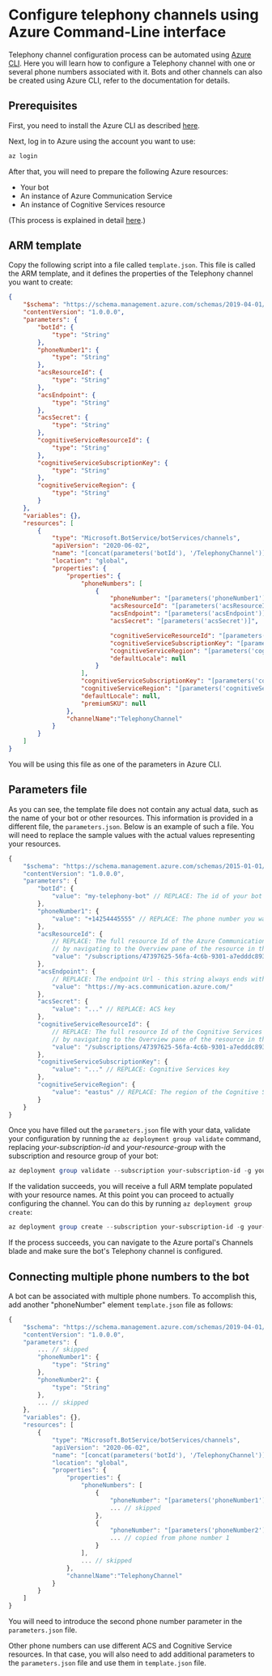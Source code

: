 # Configure telephony channels using Azure Command-Line interface

Telephony channel configuration process can be automated using [Azure CLI](https://docs.microsoft.com/cli/azure). Here you will learn how to configure a Telephony channel with one or several phone numbers associated with it. Bots and other channels can also be created using Azure CLI, refer to the documentation for details.

## Prerequisites

First, you need to install the Azure CLI as described [here](https://docs.microsoft.com/cli/azure/install-azure-cli). 

Next, log in to Azure using the account you want to use:

```Powershell
az login 
```

After that, you will need to prepare the following Azure resources:

- Your bot
- An instance of Azure Communication Service
- An instance of Cognitive Services resource

(This process is explained in detail [here](EnableTelephony.md).)

## ARM template

Copy the following script into a file called `template.json`. This file is called the ARM template, and it defines the properties of the Telephony channel you want to create:

```JSON
{
    "$schema": "https://schema.management.azure.com/schemas/2019-04-01/deploymentTemplate.json#",
    "contentVersion": "1.0.0.0",
    "parameters": {
        "botId": {
            "type": "String"
        },
        "phoneNumber1": {
            "type": "String"
        },
        "acsResourceId": {
            "type": "String"
        },
        "acsEndpoint": {
            "type": "String"
        },
        "acsSecret": {
            "type": "String"
        },
        "cognitiveServiceResourceId": {
            "type": "String"
        },
        "cognitiveServiceSubscriptionKey": {
            "type": "String"
        },
        "cognitiveServiceRegion": {
            "type": "String"
        }
    },
    "variables": {},
    "resources": [
        {
            "type": "Microsoft.BotService/botServices/channels",
            "apiVersion": "2020-06-02",
            "name": "[concat(parameters('botId'), '/TelephonyChannel')]",
            "location": "global",
            "properties": {
                "properties": {
                    "phoneNumbers": [
                        {
                            "phoneNumber": "[parameters('phoneNumber1')]",
                            "acsResourceId": "[parameters('acsResourceId')]",
                            "acsEndpoint": "[parameters('acsEndpoint')]",
                            "acsSecret": "[parameters('acsSecret')]",

                            "cognitiveServiceResourceId": "[parameters('cognitiveServiceResourceId')]",
                            "cognitiveServiceSubscriptionKey": "[parameters('cognitiveServiceSubscriptionKey')]",
                            "cognitiveServiceRegion": "[parameters('cognitiveServiceRegion')]",
                            "defaultLocale": null
                        }
                    ],
                    "cognitiveServiceSubscriptionKey": "[parameters('cognitiveServiceSubscriptionKey')]",
                    "cognitiveServiceRegion": "[parameters('cognitiveServiceRegion')]",
                    "defaultLocale": null,
                    "premiumSKU": null
                },
                "channelName":"TelephonyChannel"
            }
        }
    ]
}
```

You will be using this file as one of the parameters in Azure CLI. 

## Parameters file

As you can see, the template file does not contain any actual data, such as the name of your bot or other resources. This information is provided in a different file, the `parameters.json`. Below is an example of such a file. You will need to replace the sample values with the actual values representing your resources.

```JavaScript
{
    "$schema": "https://schema.management.azure.com/schemas/2015-01-01/deploymentParameters.json#",
    "contentVersion": "1.0.0.0",
    "parameters": {
        "botId": {
            "value": "my-telephony-bot" // REPLACE: The id of your bot
        },
        "phoneNumber1": {
            "value": "+14254445555" // REPLACE: The phone number you want to connect to your bot. Read below on how to connect multiple phone numbers
        },
        "acsResourceId": {
            // REPLACE: The full resource Id of the Azure Communication Service. You can get this string
            // by navigating to the Overview pane of the resource in the Azure portal and clicking 'JSON View'
            "value": "/subscriptions/47397625-56fa-4c6b-9301-a7edddc893ed/resourceGroups/my-rg/providers/Microsoft.Communication/CommunicationServices/my-acs"
        },
        "acsEndpoint": {
            // REPLACE: The endpoint Url - this string always ends with 'communication.azure.com/'
            "value": "https://my-acs.communication.azure.com/"
        },
        "acsSecret": {
            "value": "..." // REPLACE: ACS key
        },
        "cognitiveServiceResourceId": {
            // REPLACE: The full resource Id of the Cognitive Services resource. You can get this string
            // by navigating to the Overview pane of the resource in the Azure portal and clicking 'JSON View'
            "value": "/subscriptions/47397625-56fa-4c6b-9301-a7edddc893ed/resourceGroups/my-rg/providers/Microsoft.CognitiveServices/accounts/my-cognitive-service"
        },
        "cognitiveServiceSubscriptionKey": {
            "value": "..." // REPLACE: Cognitive Services key
        },
        "cognitiveServiceRegion": {
            "value": "eastus" // REPLACE: The region of the Cognitive Services resource
        }
    }
}
```

Once you have filled out the `parameters.json` file with your data, validate your configuration by running the `az deployment group validate` command, replacing _your-subscription-id_ and _your-resource-group_ with the subscription and resource group of your bot:

```Powershell
az deployment group validate --subscription your-subscription-id -g your-resource-group --template-file template.json --parameters parameters.json
```

If the validation succeeds, you will receive a full ARM template populated with your resource names. At this point you can proceed to actually configuring the channel. You can do this by running `az deployment group create`:

```Powershell
az deployment group create --subscription your-subscription-id -g your-resource-group --template-file template.json --parameters parameters.json
```
If the process succeeds, you can navigate to the Azure portal's Channels blade and make sure the bot's Telephony channel is configured.

## Connecting multiple phone numbers to the bot

A bot can be associated with multiple phone numbers. To accomplish this, add another "phoneNumber" element `template.json` file as follows:

```JavaScript
{
    "$schema": "https://schema.management.azure.com/schemas/2019-04-01/deploymentTemplate.json#",
    "contentVersion": "1.0.0.0",
    "parameters": {
        ... // skipped
        "phoneNumber1": {
            "type": "String"
        },
        "phoneNumber2": {
            "type": "String"
        },
        ... // skipped
    },
    "variables": {},
    "resources": [
        {
            "type": "Microsoft.BotService/botServices/channels",
            "apiVersion": "2020-06-02",
            "name": "[concat(parameters('botId'), '/TelephonyChannel')]",
            "location": "global",
            "properties": {
                "properties": {
                    "phoneNumbers": [
                        {
                            "phoneNumber": "[parameters('phoneNumber1')]",
                            ... // skipped
                        },
                        {
                            "phoneNumber": "[parameters('phoneNumber2')]",
                            ... // copied from phone number 1
                        }
                    ],
                    ... // skipped
                },
                "channelName":"TelephonyChannel"
            }
        }
    ]
}
```

You will need to introduce the second phone number parameter in the `parameters.json` file. 

Other phone numbers can use different ACS and Cognitive Service resources. In that case, you will also need to add additional parameters to the `parameters.json` file and use them in `template.json` file.

